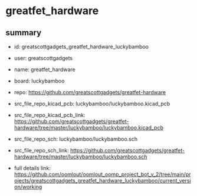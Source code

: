 # greatfet_hardware
 
## summary 
* id: greatscottgadgets_greatfet_hardware_luckybamboo
* user: greatscottgadgets
* name: greatfet_hardware
* board: luckybamboo
* repo: https://github.com/greatscottgadgets/greatfet-hardware
* src_file_repo_kicad_pcb: luckybamboo/luckybamboo.kicad_pcb
* src_file_repo_kicad_pcb_link: https://github.com/greatscottgadgets/greatfet-hardware/tree/master/luckybamboo/luckybamboo.kicad_pcb


* src_file_repo_sch: luckybamboo/luckybamboo.sch
* src_file_repo_sch_link: https://github.com/greatscottgadgets/greatfet-hardware/tree/master/luckybamboo/luckybamboo.sch
* full details link: https://github.com/oomlout/oomlout_oomp_project_bot_v_2/tree/main/projects/greatscottgadgets_greatfet_hardware_luckybamboo/current_version/working  






